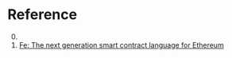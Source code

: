 # Reference

0. []()
0. [Fe: The next generation smart contract language for Ethereum](https://fe-lang.org/)

